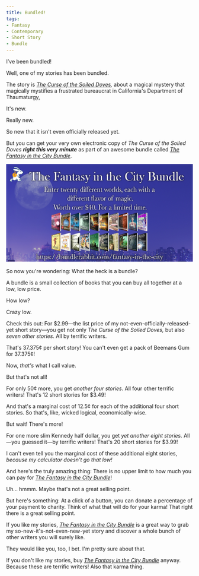 ```yaml
---
title: Bundled!
tags:
- Fantasy
- Contemporary
- Short Story
- Bundle
---
```


I’ve been bundled!

Well, one of my stories has been bundled.

The story is
*[The Curse of the Soiled Doves](http://DriscollBrookPress.com/title/soiled-doves),*
about a magical mystery that magically mystifies
a frustrated bureaucrat in California's Department of Thaumaturgy,

It's new.

Really new.

So new that it isn't even officially released yet.

But you can get your very own electronic copy of
*The Curse of the Soiled Doves **right this very minute***
as part of an awesome bundle called
*[The Fantasy in the City Bundle](https://bundlerabbit.com/fantasy-in-the-city)*.

[![Fantasy in the City](/images/fantasy-in-the-city.jpeg)](https://bundlerabbit.com/fantasy-in-the-city)

So now you're wondering:
What the heck is a bundle?

A bundle is a small collection of books
that you can buy all together
at a low, low price.

How low?

Crazy low.

Check this out:
For $2.99—the list price of my not-even-officially-released-yet short story—you get not only *The Curse of the Soiled Doves,*
but also *seven other stories.*
All by terrific writers.

That's 37.375¢ per short story!
You can't even get a pack of Beemans Gum for 37.375¢!

Now, *that's* what I call value.

But that's not all!

For only 50¢ more,
you get *another four stories.*
All four other terrific writers!
That's 12 short stories for $3.49!

And that's a marginal cost of 12.5¢ for each of the additional four short stories.
So that's, like, wicked logical, economically-wise.

But wait! There's more!

For one more slim Kennedy half dollar,
you get *yet another eight stories.*
All—you guessed it—by terrific writers!
That's 20 short stories for $3.99!

I can't even tell you the marginal cost of these additional eight stories,
*because my calculator doesn't go that low!*

And here's the truly amazing thing:
There is no upper limit to how much you can pay for
*[The Fantasy in the City Bundle](https://bundlerabbit.com/fantasy-in-the-city)*!

Uh… hmmm.
Maybe that's not a great selling point.

But here's something:
At a click of a button,
you can donate a percentage of your payment to charity.
Think of what that will do for your karma!
That right there is a great selling point.

If you like my stories,
*[The Fantasy in the City Bundle](https://bundlerabbit.com/fantasy-in-the-city)*
is a great way to grab my so-new-it's-not-even-new-yet story
and discover a whole bunch of other writers
you will surely like.

They would like you, too, I bet.
I'm pretty sure about that.

If you don't like my stories,
buy
*[The Fantasy in the City Bundle](https://bundlerabbit.com/fantasy-in-the-city)*
anyway.
Because these are terrific writers!
Also that karma thing.

